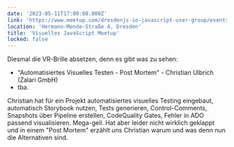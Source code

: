 ```yaml
---
date: '2023-05-11T17:00:00.000Z'
link: 'https://www.meetup.com/dresdenjs-io-javascript-user-group/events/wwdfrqyfchbpb/'
location: 'Hermann-Mende-Straße 4, Dresden'
title: 'Visuelles JavaScript Meetup'
locked: false
---
```

Diesmal die VR-Brille absetzen, denn es gibt was zu sehen:  
* "Automatisiertes Visuelles Testen - Post Mortem" - Christian Ulbrich (Zalari GmbH)  
* tba.

Christian hat für ein Projekt automatisiertes visuelles Testing eingebaut, automatisch Storybook nutzen, Tests generieren, Control-Comments, Snapshots über Pipeline erstellen, CodeQuality Gates, Fehler in ADO passend visualisieren. Mega-geil. Hat aber leider nicht wirklich geklappt und in einem "Post Mortem" erzählt uns Christian warum und was denn nun die Alternativen sind.
